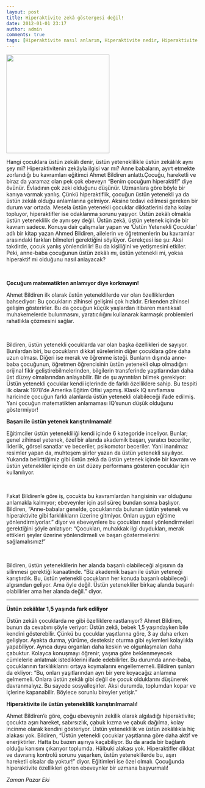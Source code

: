```yaml
---
layout: post
title: Hiperaktivite zekâ göstergesi değil!
date: 2012-01-01 23:17
author: admin
comments: true
tags: [Hiperaktivite nasıl anlarım, Hiperaktivite nedir, Hiperaktivite üstün zeka mı, Hiperaktivite zekâ, Rehberlik ]
---
```

<a href="http://www.egitimvaktim.com/dosyalar/2012/01/hiperaktif.jpg"><img class="alignleft  wp-image-1574" title="hiperaktif" src="http://www.egitimvaktim.com/dosyalar/2012/01/hiperaktif.jpg" alt="" width="270" height="258" /></a>

Hangi çocuklara üstün zekâlı denir, üstün yeteneklilikle üstün zekâlılık aynı şey mi? Hiperaktivitenin zekâyla ilgisi var mı? Anne babaların, ayırt etmekte zorlandığı bu kavramları eğitimci Ahmet Bildiren anlattı.Çocuğu, hareketli ve biraz da yaramaz olan pek çok ebeveyn “Benim çocuğum hiperaktif!” diye övünür. Evladının çok zeki olduğunu düşünür. Uzmanlara göre böyle bir kanıya varmak yanlış. Çünkü hiperaktiflik, çocuğun üstün yetenekli ya da üstün zekâlı olduğu anlamlarına gelmiyor. Aksine tedavi edilmesi gereken bir durum var ortada. Mesela üstün yetenekli çocuklar dikkatlerini daha kolay topluyor, hiperaktifler ise odaklanma sorunu yaşıyor. Üstün zekâlı olmakla üstün yeteneklilik de aynı şey değil. Üstün zekâ, üstün yetenek içinde bir kavram sadece. Konuya dair çalışmalar yapan ve ‘Üstün Yetenekli Çocuklar’ adlı bir kitap yazan Ahmed Bildiren, ailelerin ve öğretmenlerin bu kavramlar arasındaki farkları bilmeleri gerektiğini söylüyor. Gerekçesi ise şu: Aksi takdirde, çocuk yanlış yönlendirilir! Bu da kişiliğini ve yetişmesini etkiler. Peki, anne-baba çocuğunun üstün zekâlı mı, üstün yetenekli mi, yoksa hiperaktif mi olduğunu nasıl anlayacak?

&nbsp;

<strong>Çocuğum matematikten anlamıyor diye korkmayın!</strong>

Ahmet Bildiren ilk olarak üstün yeteneklilerde var olan özelliklerden bahsediyor: Bu çocukların zihinsel gelişimi çok hızlıdır. Erkenden zihinsel gelişim gösterirler. Bu da çocuğun küçük yaşlardan itibaren mantıksal muhakemelerde bulunmasını, yaratıcılığını kullanarak karmaşık problemleri rahatlıkla çözmesini sağlar.

&nbsp;

Bildiren, üstün yetenekli çocuklarda var olan başka özellikleri de sayıyor. Bunlardan biri, bu çocukların dikkat sürelerinin diğer çocuklara göre daha uzun olması. Diğeri ise merak ve öğrenme isteği. Bunların dışında anne-baba çocuğunun, öğretmen öğrencisinin üstün yetenekli olup olmadığını orijinal fikir geliştirebilmelerinden, bilgilerin transferinde yaşıtlarından daha üst düzey olmalarından anlayabilir. Bir de şu ayrıntıları bilmek gerekiyor: Üstün yetenekli çocuklar kendi içlerinde de farklı özelliklere sahip. Bu tespiti ilk olarak 1978′de Amerika Eğitim Ofisi yapmış. Klasik IQ sınıflaması haricinde çocuğun farklı alanlarda üstün yetenekli olabileceği ifade edilmiş. Yani çocuğun matematikten anlamaması IQ’sunun düşük olduğunu göstermiyor!

<strong>Başarı ile üstün yetenek karıştırılmamalı!</strong>

Eğitimciler üstün yetenekliliği kendi içinde 6 kategoride inceliyor. Bunlar; genel zihinsel yetenek, özel bir alanda akademik başarı, yaratıcı beceriler, liderlik, görsel sanatlar ve beceriler, psikomotor beceriler. Yani inanılmaz resimler yapan da, muhteşem şiirler yazan da üstün yetenekli sayılıyor. Yukarıda belirttiğimiz gibi üstün zekâ da üstün yetenek içinde bir kavram ve üstün yetenekliler içinde en üst düzey performans gösteren çocuklar için kullanılıyor.

&nbsp;

Fakat Bildiren’e göre iş, çocukta bu kavramlardan hangisinin var olduğunu anlamakla kalmıyor; ebeveynler için asıl süreç bundan sonra başlıyor. Bildiren, “Anne-babalar genelde, çocuklarında bulunan üstün yetenek ve hiperaktivite gibi farklılıkların üzerine gitmiyor. Onları uygun eğitime yönlendirmiyorlar.” diyor ve ebeveynlere bu çocukları nasıl yönlendirmeleri gerektiğini şöyle anlatıyor: “Çocukları, muhakkak ilgi duydukları, merak ettikleri şeyler üzerine yönlendirmeli ve başarı göstermelerini sağlamalısınız!”

&nbsp;

Bildiren, üstün yeteneklilerin her alanda başarılı olabileceği algısının da silinmesi gerektiği kanaatinde. “Biz akademik başarı ile üstün yeteneği karıştırdık. Bu, üstün yetenekli çocukların her konuda başarılı olabileceği algısından geliyor. Ama öyle değil. Üstün yetenekliler birkaç alanda başarılı olabilirler ama her alanda değil.” diyor.

***

<strong>Üstün zekâlılar 1,5 yaşında fark ediliyor</strong>

Üstün zekâlı çocuklarda ne gibi özelliklere rastlanıyor? Ahmet Bildiren, bunun da cevabını şöyle veriyor: Üstün zekâ, bebek 1,5 yaşındayken bile kendini gösterebilir. Çünkü bu çocuklar yaşıtlarına göre, 3 ay daha erken gelişiyor. Ayakta durma, yürüme, desteksiz oturma gibi eylemleri kolaylıkla yapabiliyor. Ayrıca duyu organları daha keskin ve olgunlaşmaları daha çabuktur. Kolayca konuşmayı öğrenir, yaşına göre beklenmeyecek cümlelerle anlatmak istediklerini ifade edebilirler. Bu durumda anne-baba, çocuklarının farklılıklarını ortaya koymalarını engellememeli. Bildiren şunları da ekliyor: “Bu, onları yaşıtlarından ayrı bir yere koyacağız anlamına gelmemeli. Onlara üstün zekâlı gibi değil de çocuk olduklarını düşünerek davranmalıyız. Bu sayede sosyalleşirler. Aksi durumda, toplumdan kopar ve içlerine kapanabilir. Böylece sorunlu bireyler yetişir.”

<strong>Hiperaktivite ile üstün yeteneklilik karıştırılmamalı!</strong>

Ahmet Bildiren’e göre, çoğu ebeveynin zekilik olarak algıladığı hiperaktivite; çocukta aşırı hareket, sabırsızlık, çabuk kızma ve çabuk dağılma, kolay incinme olarak kendini gösteriyor. Üstün yeteneklilik ve üstün zekâlılıkla hiç alakası yok. Bildiren, “Üstün yetenekli çocuklar yaşıtlarına göre daha aktif ve enerjiktirler. Hatta bu bazen aşırıya kaçabiliyor. Bu da arada bir bağlantı olduğu kanısını çıkarıyor toplumda. Hâlbuki alakası yok. Hiperaktifler dikkat ve davranış kontrolü sorunu yaşarken, üstün yeteneklilerde bu, aşırı hareketli olsalar da yoktur!” diyor. Eğitimleri ise özel olmalı. Çocuğunda hiperaktivite özellikleri gören ebeveynler bir uzmana başvurmalı!

<em>Zaman Pazar Eki</em>

